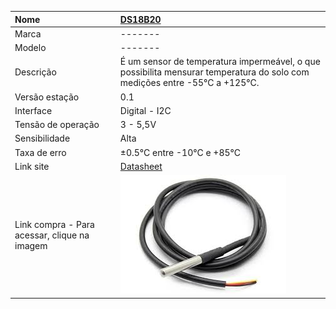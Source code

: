 | Nome | [DS18B20](https://drive.google.com/file/d/0B3xnhlFLgV3RWDVIT2hHVXVFaXM/view?usp=sharing) |
| :--- | :--- |
| Marca | ------- |
| Modelo | ------- |
| Descrição | É um sensor de temperatura impermeável, o que possibilita mensurar temperatura do solo com medições entre  -55°C a +125°C. |
| Versão estação | 0.1 |
| Interface | Digital - I2C |
| Tensão de operação | 3 - 5,5V |
| Sensibilidade | Alta |
| Taxa de erro | ±0.5°C entre -10°C e +85°C |
| Link site | [Datasheet](https://drive.google.com/file/d/0B3xnhlFLgV3RWDVIT2hHVXVFaXM/view?usp=sharing) |
| Link compra - Para acessar, clique na imagem | [![](/assets/ds18b20.jpg)](http://www.filipeflop.com/pd-1e7d0e-sensor-de-temperatura-ds18b20-a-prova-d-agua.html) |



